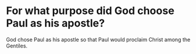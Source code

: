 # For what purpose did God choose Paul as his apostle?

God chose Paul as his apostle so that Paul would proclaim Christ among the Gentiles.
